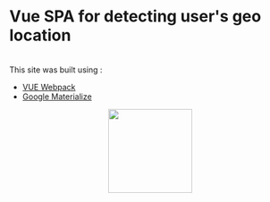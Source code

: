 # Vue SPA for detecting user's geo location 
<br>
This site was built using : 

- [VUE Webpack](https://cli.vuejs.org/guide/webpack.html/)
- [Google Materialize](https://materializecss.com/about.html)

<p align="center">
  <img src="http://optimizely.github.io/vuejs.org/images/logo.png" width="150" height="150"> 
</p>

